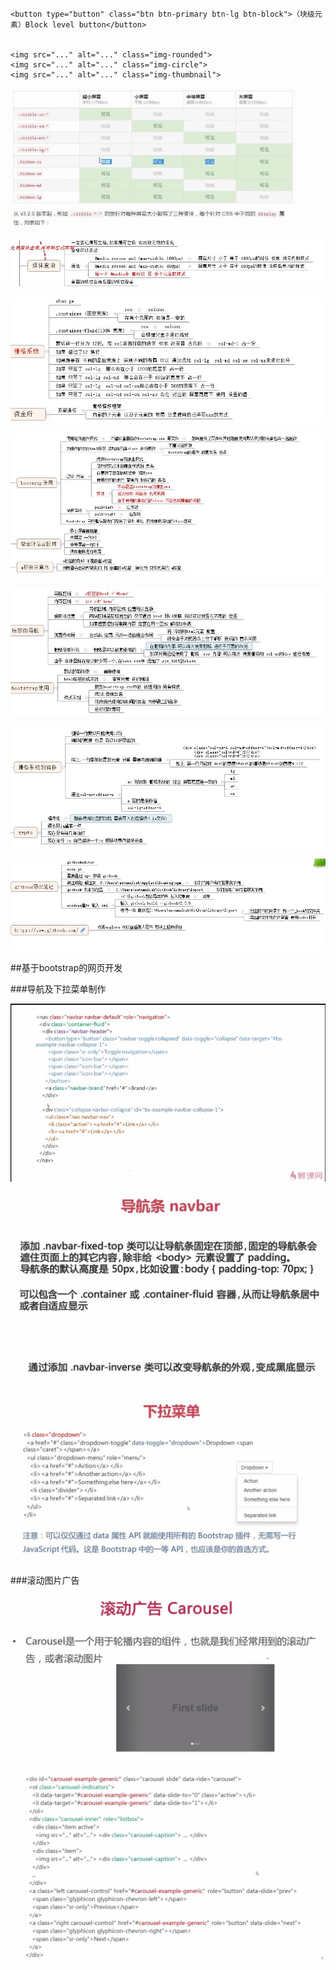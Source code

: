 ```
<button type="button" class="btn btn-primary btn-lg btn-block">（块级元素）Block level button</button>


<img src="..." alt="..." class="img-rounded">
<img src="..." alt="..." class="img-circle">
<img src="..." alt="..." class="img-thumbnail">

```

![](/assets/360截图20171011151131946.jpg)

![](/assets/360截图20171011164751706.jpg)

![](/assets/360截图20171011164850232.jpg)

![](/assets/360截图20171011165148245.jpg)

![](/assets/360截图20171011165549903.jpg)

![](/assets/360截图20171011165605110.jpg)

![](/assets/360截图20171011165617757.jpg)





##基于bootstrap的网页开发



###导航及下拉菜单制作

![](/assets/360截图20171012161803325.jpg)

![](/assets/360截图20171012162157541.jpg)

![](/assets/360截图20171012162219986.jpg)

![](/assets/360截图20171012162500017.jpg)




###滚动图片广告

![](/assets/360截图20171012170548177.jpg)

![](/assets/360截图20171012170556315.jpg)






















































































